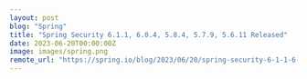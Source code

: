 ```yaml
---
layout: post
blog: "Spring"
title: "Spring Security 6.1.1, 6.0.4, 5.8.4, 5.7.9, 5.6.11 Released"
date: 2023-06-20T00:00:00Z
image: images/spring.png
remote_url: "https://spring.io/blog/2023/06/20/spring-security-6-1-1-6-0-4-5-8-4-5-7-9-5-6-11-released"
---
```

